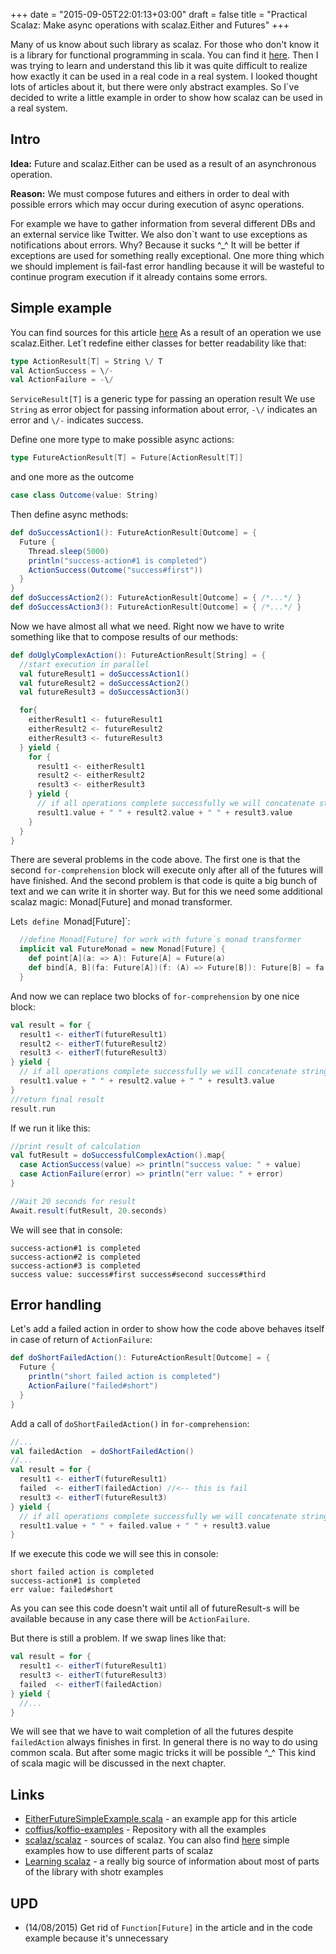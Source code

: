 +++
date = "2015-09-05T22:01:13+03:00"
draft = false
title = "Practical Scalaz: Make async operations with scalaz.Either and Futures"
+++

Many of us know about such library as scalaz. For those who don't know it is a library for functional programming in scala. You can find it [here](https://github.com/scalaz/scalaz "Scalaz on github"). 
Then I was trying to learn and understand this lib it was quite difficult to realize how exactly it can be used in a real code in a real system. I looked thought lots of articles about it, but there were only abstract examples. So I`ve decided to write a little example in order to show how scalaz can be used in a real system.

## Intro

**Idea:** Future and scalaz.Either can be used as a result of an asynchronous operation.

**Reason:** We must compose futures and eithers in order to deal with possible errors which may occur during execution of async operations.

For example we have to gather information from several different DBs and an external service like Twitter. We also don`t want to use exceptions as notifications about errors. Why? Because it sucks ^_^ It will be better if exceptions are used for something really exceptional. One more thing which we should implement is fail-fast error handling because it will be wasteful to continue program execution if it already contains some errors.

<!--more-->

## Simple example

You can find sources for this article [here](https://github.com/coffius/koffio-examples/blob/master/src/main/scala/io/koff/examples/async_services/EitherFutureSimpleExample.scala "Example")
As a result of an operation we use scalaz.Either. Let`t redefine either classes for better readability like that:

```scala
type ActionResult[T] = String \/ T
val ActionSuccess = \/-
val ActionFailure = -\/
```

`ServiceResult[T]` is a generic type for passing an operation result
We use `String` as error object for passing information about error, `-\/` indicates an error and `\/-` indicates success.

Define one more type to make possible async actions:

```scala
type FutureActionResult[T] = Future[ActionResult[T]]
```

and one more as the outcome

```scala
case class Outcome(value: String)
```

Then define async methods:

```scala
def doSuccessAction1(): FutureActionResult[Outcome] = {
  Future {
    Thread.sleep(5000)
    println("success-action#1 is completed")
    ActionSuccess(Outcome("success#first"))
  }
}
def doSuccessAction2(): FutureActionResult[Outcome] = { /*...*/ }
def doSuccessAction3(): FutureActionResult[Outcome] = { /*...*/ }
```

Now we have almost all what we need. Right now we have to write something like that to compose results of our methods:

```scala
def doUglyComplexAction(): FutureActionResult[String] = {
  //start execution in parallel
  val futureResult1 = doSuccessAction1()
  val futureResult2 = doSuccessAction2()
  val futureResult3 = doSuccessAction3()

  for{
    eitherResult1 <- futureResult1
    eitherResult2 <- futureResult2
    eitherResult3 <- futureResult3
  } yield {
    for {
      result1 <- eitherResult1
      result2 <- eitherResult2
      result3 <- eitherResult3
    } yield {
      // if all operations complete successfully we will concatenate string
      result1.value + " " + result2.value + " " + result3.value
    }
  }
}
```

There are several problems in the code above. 
The first one is that the second `for-comprehension` block will execute only after all of the futures will have finished. And the second problem is that code is quite a big bunch of text and we can write it in shorter way. But for this we need some additional scalaz magic: Monad[Future] and monad transformer.

Let`s define `Monad[Future]`:

```scala
  //define Monad[Future] for work with future`s monad transformer
  implicit val FutureMonad = new Monad[Future] {
    def point[A](a: => A): Future[A] = Future(a)
    def bind[A, B](fa: Future[A])(f: (A) => Future[B]): Future[B] = fa flatMap f
  }
```

And now we can replace two blocks of `for-comprehension` by one nice block:

```scala
val result = for {
  result1 <- eitherT(futureResult1)
  result2 <- eitherT(futureResult2)
  result3 <- eitherT(futureResult3)
} yield {
  // if all operations complete successfully we will concatenate string
  result1.value + " " + result2.value + " " + result3.value
}
//return final result
result.run
```

If we run it like this:

```scala
//print result of calculation
val futResult = doSuccessfulComplexAction().map{
  case ActionSuccess(value) => println("success value: " + value)
  case ActionFailure(error) => println("err value: " + error)
}

//Wait 20 seconds for result
Await.result(futResult, 20.seconds)
```

We will see that in console:

```
success-action#1 is completed
success-action#2 is completed
success-action#3 is completed
success value: success#first success#second success#third
```

## Error handling

Let's add a failed action in order to show how the code above behaves itself in case of return of `ActionFailure`:

```scala
def doShortFailedAction(): FutureActionResult[Outcome] = {
  Future {
    println("short failed action is completed")
    ActionFailure("failed#short")
  }
}
```

Add a call of `doShortFailedAction()` in `for-comprehension`:

```scala
//...
val failedAction  = doShortFailedAction()
//...
val result = for {
  result1 <- eitherT(futureResult1)
  failed  <- eitherT(failedAction) //<-- this is fail
  result3 <- eitherT(futureResult3)
} yield {
  // if all operations complete successfully we will concatenate string
  result1.value + " " + failed.value + " " + result3.value
}
```

If we execute this code we will see this in console:

```
short failed action is completed
success-action#1 is completed
err value: failed#short
```

As you can see this code doesn't wait until all of futureResult-s will be available because in any case there will be `ActionFailure`. 

But there is still a problem. If we swap lines like that:

```scala
val result = for {
  result1 <- eitherT(futureResult1)
  result3 <- eitherT(futureResult3)
  failed  <- eitherT(failedAction)
} yield {
  //...
}
```

We will see that we have to wait completion of all the futures despite `failedAction` always finishes in first. In general there is no way to do using common scala. But after some magic tricks it will be possible ^_^ This kind of scala magic will be discussed in the next chapter.

## Links
* [EitherFutureSimpleExample.scala](https://github.com/coffius/koffio-examples/blob/master/src/main/scala/io/koff/examples/async_services/EitherFutureSimpleExample.scala) - an example app for this article
* [coffius/koffio-examples](https://github.com/coffius/koffio-examples "Sources of the example") - Repository with all the examples
* [scalaz/scalaz](https://github.com/scalaz/scalaz "Scalaz on GitHub") - sources of scalaz. You can also find [here](https://github.com/scalaz/scalaz/tree/series/7.2.x/example/src/main/scala/scalaz/example "Simple scalaz examples") simple examples how to use different parts of scalaz
* [Learning scalaz](http://eed3si9n.com/learning-scalaz/ "Learning scalaz") - a really big source of information about most of parts of the library with shotr examples

## UPD
* (14/08/2015) Get rid of `Function[Future]` in the article and in the code example because it's unnecessary
